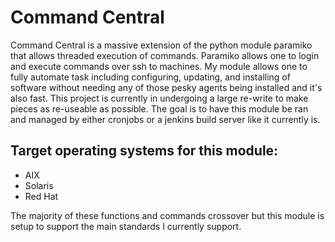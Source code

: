 # Command Central

Command Central is a massive extension of the python module paramiko that allows threaded execution of commands. Paramiko allows one to login and execute commands over ssh to machines. My module allows one to fully automate task including configuring, updating, and installing of software without needing any of those pesky agents being installed and it's also fast. This project is currently in undergoing a large re-write to make pieces as re-useable as possible. The goal is to have this module be ran and managed by either cronjobs or a jenkins build server like it currently is.

## Target operating systems for this module:
- AIX
- Solaris 
- Red Hat

The majority of these functions and commands crossover but this module is setup to support the main standards I currently support.
